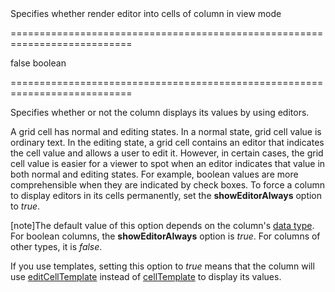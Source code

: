 <!--**
/*-------------------------------------------
    Auto-generated file. Do not modify.
-------------------------------------------

**-->
<!--d-->Specifies whether render editor into cells of column in view mode<!--/d-->
===========================================================================
<!--default-->false<!--/default-->
<!--type-->boolean<!--/type-->
===========================================================================

<!--shortDescription-->
Specifies whether or not the column displays its values by using editors.
<!--/shortDescription-->

<!--fullDescription-->
A grid cell has normal and editing states. In a normal state, grid cell value is ordinary text. In the editing state, a grid cell contains an editor that indicates the cell value and allows a user to edit it. However, in certain cases, the grid cell value is easier for a viewer to spot when an editor indicates that value in both normal and editing states. For example, boolean values are more comprehensible when they are indicated by check boxes. To force a column to display editors in its cells permanently, set the **showEditorAlways** option to *true*.

[note]The default value of this option depends on the column's [data type](/Documentation/ApiReference/UI_Widgets/dxDataGrid/Configuration/columns/#dataType). For boolean columns, the **showEditorAlways** option is *true*. For columns of other types, it is *false*.

If you use templates, setting this option to *true* means that the column will use [editCellTemplate](/Documentation/ApiReference/UI_Widgets/dxDataGrid/Configuration/columns/#editCellTemplate) instead of [cellTemplate](/Documentation/ApiReference/UI_Widgets/dxDataGrid/Configuration/columns/#cellTemplate) to display its values.
<!--/fullDescription-->